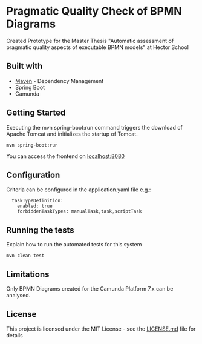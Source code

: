 # Pragmatic Quality Check of BPMN Diagrams

Created Prototype for the Master Thesis "Automatic assessment of pragmatic quality
aspects of executable BPMN models" at Hector School

## Built with
- [Maven](https://maven.apache.org/) - Dependency Management
- Spring Boot
- Camunda

## Getting Started

Executing the mvn spring-boot:run command triggers the download of Apache Tomcat and initializes the startup of Tomcat.

```
mvn spring-boot:run
```

You can access the frontend on [localhost:8080](localhost:8080)

## Configuration

Criteria can be configured in the application.yaml file e.g.:

```
  taskTypeDefinition:
    enabled: true
    forbiddenTaskTypes: manualTask,task,scriptTask
```

## Running the tests

Explain how to run the automated tests for this system

```
mvn clean test
```

## Limitations

Only BPMN Diagrams created for the Camunda Platform 7.x can be analysed.

## License

This project is licensed under the MIT License - see the [LICENSE.md](LICENSE.md) file for details
